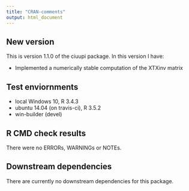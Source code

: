 ```yaml
---
title: "CRAN-comments"
output: html_document
---
```


## New version
This is version 1.1.0 of the ciuupi package.  In this version I have:

* Implemented a numerically stable computation of the XTXinv matrix

## Test enviornments 
* local Windows 10, R 3.4.3
* ubuntu 14.04 (on travis-ci), R 3.5.2
* win-builder (devel)

## R CMD check results
There were no ERRORs, WARNINGs or NOTEs.

## Downstream dependencies
There are currently no downstream dependencies for this package.
